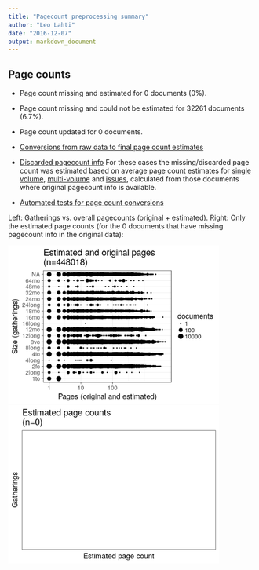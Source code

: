 ```yaml
---
title: "Pagecount preprocessing summary"
author: "Leo Lahti"
date: "2016-12-07"
output: markdown_document
---
```





## Page counts

  * Page count missing and estimated for 0 documents (0%).

  * Page count missing and could not be estimated for 32261 documents (6.7%).

  * Page count updated for 0 documents.
  
  * [Conversions from raw data to final page count estimates](output.tables/pagecount_conversion_nontrivial.csv)

<!--[Page conversions from raw data to final page count estimates with volume info](output.tables/page_conversion_table_full.csv)-->

  * [Discarded pagecount info](output.tables/pagecount_discarded.csv) For these cases the missing/discarded page count was estimated based on average page count estimates for [single volume](mean_pagecounts_singlevol.csv), [multi-volume](mean_pagecounts_multivol.csv) and [issues](mean_pagecounts_issue.csv), calculated from those documents where original pagecount info is available.

  * [Automated tests for page count conversions](https://github.com/rOpenGov/bibliographica/blob/master/inst/extdata/tests_polish_physical_extent.csv)


Left: Gatherings vs. overall pagecounts (original + estimated). Right: Only the estimated page counts (for the 0 documents that have missing pagecount info in the original data):

<img src="figure/pagecount-size-estimated-1.png" title="plot of chunk size-estimated" alt="plot of chunk size-estimated" width="430px" /><img src="figure/pagecount-size-estimated-2.png" title="plot of chunk size-estimated" alt="plot of chunk size-estimated" width="430px" />


<!--

## Average page counts (only works in CERL now)

Multi-volume documents average page counts are given per volume.


```
## Error in inherits(x, "list"): object 'mean.pagecounts' not found
```


```
## Error in melt(mean.pagecounts[, c("median.pages.multivol", "median.pages.singlevol", : object 'mean.pagecounts' not found
```

```
## Error in melt(mean.pagecounts[, c("mean.pages.multivol", "mean.pages.singlevol", : object 'mean.pagecounts' not found
```

![plot of chunk size-pagecountsmulti2](figure/pagecount-size-pagecountsmulti2-1.png)

-->
